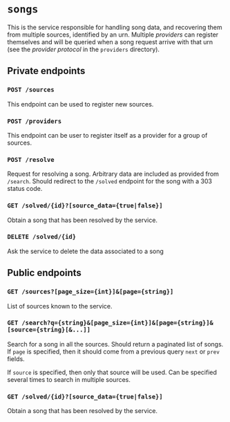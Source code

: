 # `songs`

This is the service responsible for handling song data, and recovering them from
multiple sources, identified by an urn. Multiple _providers_ can register
themselves and will be queried when a song request arrive with that urn (see the
_provider protocol_ in the `providers` directory).

## Private endpoints

### `POST /sources`
This endpoint can be used to register new sources.

### `POST /providers`
This endpoint can be user to register itself as a provider for a group of
sources.

### `POST /resolve`
Request for resolving a song. Arbitrary data are included as provided from
`/search`. Should redirect to the `/solved` endpoint for the song with a 303
status code.

### `GET /solved/{id}?[source_data={true|false}]`
Obtain a song that has been resolved by the service.

### `DELETE /solved/{id}`
Ask the service to delete the data associated to a song

## Public endpoints

### `GET /sources?[page_size={int}]&[page={string}]`
List of sources known to the service.

### `GET /search?q={string}&[page_size={int}]&[page={string}]&[source={string}[&...]]`
Search for a song in all the sources. Should return a paginated list of songs.
If `page` is specified, then it should come from a previous query `next` or
`prev` fields.

If `source` is specified, then only that source will be used. Can be specified
several times to search in multiple sources.

### `GET /solved/{id}?[source_data={true|false}]`
Obtain a song that has been resolved by the service.




